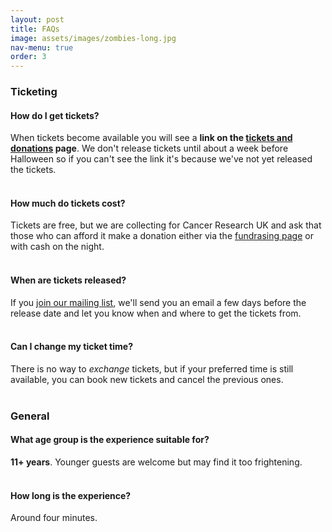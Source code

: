 ```yaml
---
layout: post
title: FAQs
image: assets/images/zombies-long.jpg
nav-menu: true
order: 3
---
```

### Ticketing
#### How do I get tickets?
When tickets become available you will see a **link on 
the <a href="tickets-and-donations.html">tickets and donations</a> page**. We 
don't release tickets until about a week before Halloween so if you can't see 
the link it's because we've not yet released the tickets.
<br/><br/>

#### How much do tickets cost?
Tickets are free, but we are collecting for Cancer Research UK and ask that
those who can afford it make a donation either via the 
<a href="{{ site.donations-url }}">fundrasing page</a> or with cash
on the night.
<br/><br/>

#### When are tickets released?
If you <a href="/mailing-list.html">join our mailing list</a>, we'll send you an email a few days before the 
release date and let you know when and where to get the tickets from.
<br/><br/>

#### Can I change my ticket time?
There is no way to *exchange* tickets, but if your preferred time is still
available, you can book new tickets and cancel the previous ones.
<br/><br/>

### General
#### What age group is the experience suitable for?
**11+ years**. Younger guests are welcome but may find it too frightening.
<br/><br/>

#### How long is the experience?
Around four minutes.
<br/><br/>

#### 


